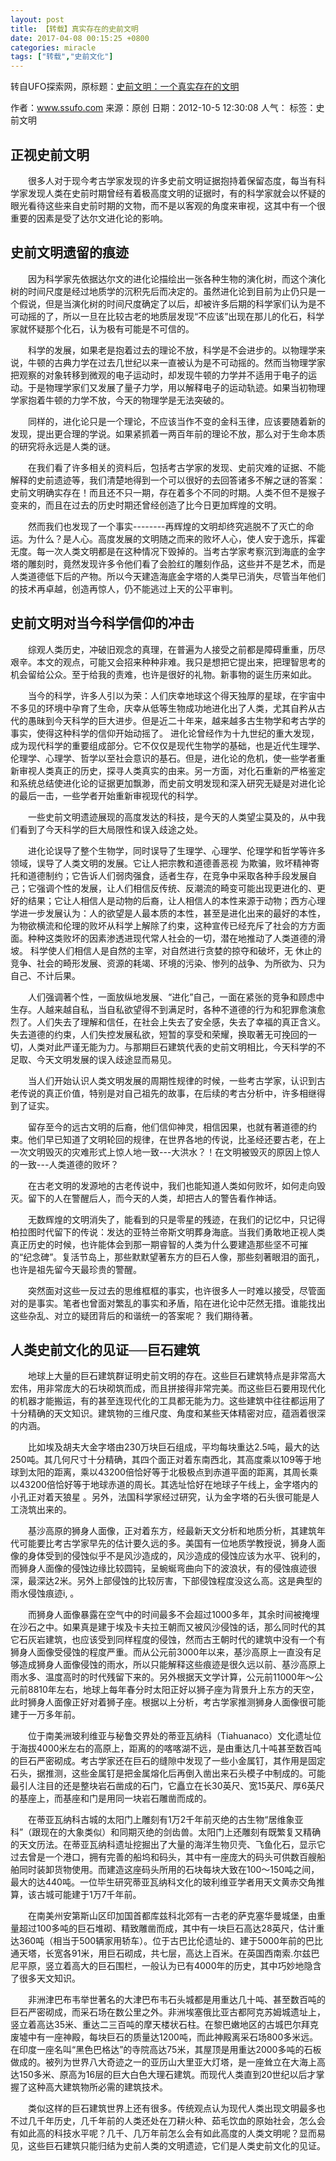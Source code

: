 ```yaml
---
layout: post
title: 【转载】真实存在的史前文明
date: 2017-04-08 00:15:25 +0800
categories: miracle
tags: ["转载","史前文化"]
---
```


转自UFO探索网，原标题：[史前文明：一个真实存在的文明](http://www.ssufo.com/html/tsfx/528.html)

作者：www.ssufo.com 来源：原创 日期：2012-10-5 12:30:08 人气： 标签：史前文明

## 正视史前文明

　　很多人对于现今考古学家发现的许多史前文明证据抱持着保留态度，每当有科学家发现人类在史前时期曾经有着极高度文明的证据时，有的科学家就会以怀疑的眼光看待这些来自史前时期的文物，而不是以客观的角度来审视，这其中有一个很重要的因素是受了达尔文进化论的影响。

## 史前文明遗留的痕迹

　　因为科学家先依据达尔文的进化论描绘出一张各种生物的演化树，而这个演化树的时间尺度是经过地质学的沉积先后而决定的。虽然进化论到目前为止仍只是一个假说，但是当演化树的时间尺度确定了以后，却被许多后期的科学家们认为是不可动摇的了，所以一旦在比较古老的地质层发现“不应该”出现在那儿的化石，科学家就怀疑那个化石，认为极有可能是不可信的。 

　　科学的发展，如果老是抱着过去的理论不放，科学是不会进步的。以物理学来说，牛顿的古典力学在过去几世纪以来一直被认为是不可动摇的。然而当物理学家把观察的对象转移到微观的电子运动时，却发现牛顿的力学并不适用于电子的运动。于是物理学家们又发展了量子力学，用以解释电子的运动轨迹。如果当初物理学家抱着牛顿的力学不放，今天的物理学是无法突破的。

　　同样的，进化论只是一个理论，不应该当作不变的金科玉律，应该要随着新的发现，提出更合理的学说。如果紧抓着一两百年前的理论不放，那么对于生命本质的研究将永远是人类的谜。  

　　在我们看了许多相关的资料后，包括考古学家的发现、史前灾难的证据、不能解释的史前遗迹等，我们清楚地得到一个可以很好的去回答诸多不解之谜的答案：史前文明确实存在！而且还不只一期，存在着多个不同的时期。人类不但不是猴子变来的，而且在过去的历史时期还曾经创造了比今日更加辉煌的文明。

　　然而我们也发现了一个事实--------再辉煌的文明却终究逃脱不了灭亡的命运。为什么？是人心。高度发展的文明随之而来的败坏人心，使人安于逸乐，挥霍无度。每一次人类文明都是在这种情况下毁掉的。当考古学家考察沉到海底的金字塔的雕刻时，竟然发现许多令他们看了会脸红的雕刻作品，这些并不是艺术，而是人类道德低下后的产物。所以今天建造海底金字塔的人类早已消失，尽管当年他们的技术再卓越，创造再惊人，仍不能逃过上天的公平审判。

## 史前文明对当今科学信仰的冲击

　　综观人类历史，冲破旧观念的真理，在普遍为人接受之前都是障碍重重，历尽艰辛。本文的观点，可能又会招来种种非难。我只是想把它提出来，把理智思考的机会留给公众。至于给我的责难，也许是很好的礼物。新事物的诞生历来如此。

　　当今的科学，许多人引以为荣：人们庆幸地球这个得天独厚的星球，在宇宙中不多见的环境中孕育了生命，庆幸从低等生物成功地进化出了人类，尤其自矜从古代的愚昧到今天科学的巨大进步。但是近二十年来，越来越多古生物学和考古学的事实，使得这种科学的信仰开始动摇了。 进化论曾经作为十九世纪的重大发现，成为现代科学的重要组成部分。它不仅仅是现代生物学的基础，也是近代生理学、伦理学、心理学、哲学以至社会意识的基石。但是，进化论的危机，使一些学者重新审视人类真正的历史，探寻人类真实的由来。另一方面，对化石重新的严格鉴定和系统总结使进化论的证据更加飘渺，而史前文明发现和深入研究无疑是对进化论的最后一击，一些学者开始重新审视现代的科学。 

　　一些史前文明遗迹展现的高度发达的科技，是今天的人类望尘莫及的，从中我们看到了今天科学的巨大局限性和误入歧途之处。 　 

　　进化论误导了整个生物学，同时误导了生理学、心理学、伦理学和哲学等许多领域，误导了人类文明的发展。它让人把宗教和道德善恶视 为欺骗，败坏精神寄托和道德制约；它告诉人们弱肉强食，适者生存，在竞争中采取各种手段发展自己；它强调个性的发展，让人们相信反传统、反潮流的畸变可能出现更进化的、更好的结果；它让人相信人是动物的后裔，让人相信人的本性来源于动物；西方心理学进一步发展认为：人的欲望是人最本质的本性，甚至是进化出来的最好的本性，为物欲横流和伦理的败坏从科学上解除了约束，这种宣传已经充斥了社会的方方面面。种种这类败坏的因素渗透进现代常人社会的一切，潜在地推动了人类道德的滑坡。 科学使人们相信人是自然的主宰，对自然进行贪婪的掠夺和破坏，无 休止的竞争、社会的畸形发展、资源的耗竭、环境的污染、惨列的战争、为所欲为、只为自己、不计后果。

　　人们强调著个性，一面放纵地发展、“进化”自己，一面在紧张的竞争和顾虑中生存。人越来越自私，当自私欲望得不到满足时，各种不道德的行为和犯罪愈演愈烈了。人们失去了理解和信任，在社会上失去了安全感，失去了幸福的真正含义。失去道德的约束，人们失控发展私欲，短暂的享受和荣耀，换取著无可挽回的一切，人类对此严谨无能为力。与那期巨石建筑代表的史前文明相比，今天科学的不足取、今天文明发展的误入歧途显而易见。

　　当人们开始认识人类文明发展的周期性规律的时候，一些考古学家，认识到古老传说的真正价值，特别是对自己祖先的故事，在后续的考古分析中，许多相继得到了证实。 

　　留存至今的远古文明的后裔，他们信仰神灵，相信因果，也就有著道德的约束。他们早已知道了文明轮回的规律，在世界各地的传说，比圣经还要古老，在上一次文明毁灭的灾难形式上惊人地一致---大洪水？！在文明被毁灭的原因上惊人的一致---人类道德的败坏？ 

　　在古老文明的发源地的古老传说中，我们也能知道人类如何败坏，如何走向毁灭。留下的人在警醒后人，而今天的人类，却把古人的警告看作神话。

　　无数辉煌的文明消失了，能看到的只是零星的残迹，在我们的记忆中，只记得柏拉图时代留下的传说：发达的亚特兰帝斯文明葬身海底。当我们勇敢地正视人类真正历史的时候，也许能体会到那一期睿智的人类为什么要建造那些坚不可摧的“纪念碑”。复活节岛上，那些默默望著东方的巨石人像，那些刻著眼泪的面孔，也许是祖先留今天最珍贵的警醒。 

　　突然面对这些一反过去的思维框框的事实，也许很多人一时难以接受，尽管面对的是事实。笔者也曾面对繁乱的事实和矛盾，陷在进化论中茫然无措。谁能找出这些杂乱、对立的疑团背后的和谐统一的答案呢？ 我们期待著。

## 人类史前文化的见证──巨石建筑

　　地球上大量的巨石建筑群证明史前文明的存在。这些巨石建筑特点是非常高大宏伟，用非常庞大的石块砌筑而成，而且拼接得非常完美。而这些巨石要用现代化的机器才能搬运，有的甚至连现代化的工具都无能为力。这些建筑中往往都运用了十分精确的天文知识。建筑物的三维尺度、角度和某些天体精密对应，蕴涵着很深的内涵。 

　　比如埃及胡夫大金字塔由230万块巨石组成，平均每块重达2.5吨，最大的达250吨。其几何尺寸十分精确，其四个面正对着东南西北，其高度乘以109等于地球到太阳的距离，乘以43200倍恰好等于北极极点到赤道平面的距离，其周长乘以43200倍恰好等于地球赤道的周长。其选址恰好在地球子午线上，金字塔内的小孔正对着天狼星 。另外，法国科学家经过研究，认为金字塔的石头很可能是人工浇筑出来的。 

　　基沙高原的狮身人面像，正对着东方，经最新天文分析和地质分析，其建筑年代可能要比考古学家早先的估计要久远的多。美国有一位地质学教授说，狮身人面像的身体受到的侵蚀似乎不是风沙造成的，风沙造成的侵蚀应该为水平、锐利的，而狮身人面像的侵蚀边缘比较圆钝，呈蜿蜒弯曲向下的波浪状，有的侵蚀痕迹很深，最深达2米。另外上部侵蚀的比较厉害，下部侵蚀程度没这么高。这是典型的雨水侵蚀痕迹i, 。

　　而狮身人面像暴露在空气中的时间最多不会超过1000多年，其余时间被掩埋在沙石之中。如果真是建于埃及卡夫拉王朝而又被风沙侵蚀的话，那么同时代的其它石灰岩建筑，也应该受到同样程度的侵蚀，然而古王朝时代的建筑中没有一个有狮身人面像受侵蚀的程度严重。而从公元前3000年以来，基沙高原上一直没有足够造成狮身人面像侵蚀的雨水，所以只能解释这些痕迹是很久远以前、基沙高原上雨水多、温度高时的时代残留下来的。另外根据天文学计算，公元前11000年～公元前8810年左右，地球上每年春分时太阳正好以狮子座为背景升上东方的天空，此时狮身人面像正好对着狮子座。根据以上分析，考古学家推测狮身人面像很可能建于一万多年前。

　　位于南美洲玻利维亚与秘鲁交界处的蒂亚瓦纳科（Tiahuanaco）文化遗址位于海拔4000米左右的高原上，距离的的喀喀湖不远，是由重达几十吨甚至数百吨的巨石严密砌成。考古学家还在巨石的缝隙中发现了一些小金属钉，其作用是固定石头，据推测，这些金属钉是把金属熔化后再倒入凿出来石头模子中制成的。可能最引人注目的还是整块岩石凿成的石门，它矗立在长30英尺、宽15英尺、厚6英尺的基座上，而基座和门是用同一块岩石雕凿而成的。

　　在蒂亚瓦纳科古城的太阳门上雕刻有1万2千年前灭绝的古生物“居维象亚科”（跟现在的大象类似）和同期灭绝的剑齿兽。太阳门上还雕刻有既繁复又精确的天文历法。在蒂亚瓦纳科遗址挖掘出了大量的海洋生物贝壳、飞鱼化石，显示它过去曾是一个港口，拥有完善的船坞和码头，其中有一座庞大的码头可供数百艘船舶同时装卸货物使用。而建造这座码头所用的石块每块大致在100～150吨之间，最大的达440吨。一位毕生研究蒂亚瓦纳科文化的玻利维亚学者用天文黄赤交角推算，该古城可能建于1万7千年前。

　　在南美州安第斯山区印加国首都库兹科北郊有一古老的萨克塞华曼城堡，由重量超过100多吨的巨石堆砌、精致雕凿而成，其中有一块巨石高达28英尺，估计重达360吨（相当于500辆家用轿车）。位于古巴比伦遗址的、建于5000年前的巴比通天塔，长宽各91米，用巨石砌成，共七层，高达上百米。在英国西南索.尔兹巴尼平原，竖立着高大的巨石围栏，一般认为已有4000年的历史，其中巧妙地隐含了很多天文知识。 

　　非洲津巴布韦举世著名的大津巴布韦石头城都是用重达几十吨、甚至数百吨的巨石严密砌成，而采石场在数公里之外。非洲埃塞俄比亚古都阿克苏姆城遗址上，竖立着高达35米、重达二三百吨的摩天楼状石柱。在黎巴嫩地区的古城巴尔拜克废墟中有一座神殿，每块巨石的质量达1200吨，而此神殿离采石场800多米远。在印度一座名叫“黑色巴格达”的寺院高达75米，其屋顶是用重达2000多吨的石板做成的。被列为世界八大奇迹之一的亚历山大里亚大灯塔，是一座耸立在大海上高达150多米、原高为16层的巨大白色大理石建筑。而现代人类直到20世纪以后才掌握了这种高大建筑物所必需的建筑技术。 

　　类似这样的巨石建筑世界上还有很多。传统观点认为现代人类出现文明最多也不过几千年历史，几千年前的人类还处在刀耕火种、茹毛饮血的原始社会，怎么会有如此高的科技水平呢？几千、几万年前怎么会有如此高度的人类文明呢？显而易见，这些巨石建筑只能归结为史前人类的文明遗迹，它们是人类史前文化的见证。
